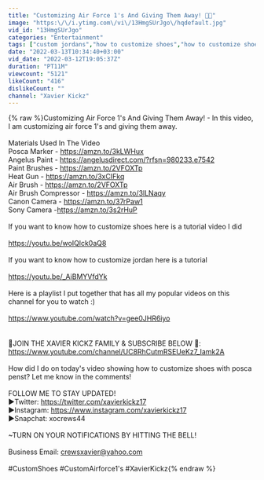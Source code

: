 ```yaml
---
title: "Customizing Air Force 1's And Giving Them Away! 👟🎨"
image: "https:\/\/i.ytimg.com\/vi\/13HmgSUrJgo\/hqdefault.jpg"
vid_id: "13HmgSUrJgo"
categories: "Entertainment"
tags: ["custom jordans","how to customize shoes","how to customize shoes for beginners"]
date: "2022-03-13T10:34:40+03:00"
vid_date: "2022-03-12T19:05:37Z"
duration: "PT11M"
viewcount: "5121"
likeCount: "416"
dislikeCount: ""
channel: "Xavier Kickz"
---
```

{% raw %}Customizing Air Force 1's And Giving Them Away! - In this video, I am customizing air force 1's and giving them away.<br /><br />Materials Used In The Video <br />Posca Marker - <a rel="nofollow" target="blank" href="https://amzn.to/3kLWHux">https://amzn.to/3kLWHux</a><br />Angelus Paint - <a rel="nofollow" target="blank" href="https://angelusdirect.com/?rfsn=980233.e7542">https://angelusdirect.com/?rfsn=980233.e7542</a><br />Paint Brushes - <a rel="nofollow" target="blank" href="https://amzn.to/2VFOXTp">https://amzn.to/2VFOXTp</a><br />Heat Gun - <a rel="nofollow" target="blank" href="https://amzn.to/3xCIFkq">https://amzn.to/3xCIFkq</a><br />Air Brush - <a rel="nofollow" target="blank" href="https://amzn.to/2VFOXTp">https://amzn.to/2VFOXTp</a><br />Air Brush Compressor - <a rel="nofollow" target="blank" href="https://amzn.to/3lLNaqy">https://amzn.to/3lLNaqy</a><br />Canon Camera - <a rel="nofollow" target="blank" href="https://amzn.to/37rPaw1">https://amzn.to/37rPaw1</a><br />Sony Camera -<a rel="nofollow" target="blank" href="https://amzn.to/3s2rHuP">https://amzn.to/3s2rHuP</a><br /><br />If you want to know how to customize shoes here is a tutorial video I did<br /><br /><a rel="nofollow" target="blank" href="https://youtu.be/woIQlck0aQ8">https://youtu.be/woIQlck0aQ8</a><br /><br />If you want to know how to customize jordan here is a tutorial<br /><br /><a rel="nofollow" target="blank" href="https://youtu.be/_AiBMYVfdYk">https://youtu.be/_AiBMYVfdYk</a><br /><br />Here is a playlist I put together that has all my popular videos on this channel for you to watch :)<br /><br /><a rel="nofollow" target="blank" href="https://www.youtube.com/watch?v=gee0JHR6iyo">https://www.youtube.com/watch?v=gee0JHR6iyo</a><br /><br /><br />🔴JOIN THE XAVIER KICKZ FAMILY &amp; SUBSCRIBE BELOW 🔴: <a rel="nofollow" target="blank" href="https://www.youtube.com/channel/UC8RhCutmRSEUeKz7_Iamk2A">https://www.youtube.com/channel/UC8RhCutmRSEUeKz7_Iamk2A</a><br /><br />How did I do on today's video showing how to customize shoes with posca penst? Let me know in the comments!<br /><br />FOLLOW ME TO STAY UPDATED!<br />►Twitter: <a rel="nofollow" target="blank" href="https://twitter.com/xavierkickz17">https://twitter.com/xavierkickz17</a><br />►Instagram: <a rel="nofollow" target="blank" href="https://www.instagram.com/xavierkickz17">https://www.instagram.com/xavierkickz17</a><br />►Snapchat: xocrews44<br /><br />~TURN ON YOUR NOTIFICATIONS BY HITTING THE BELL!<br /><br />Business Email: crewsxavier@yahoo.com<br /><br />#CustomShoes #CustomAirforce1's #XavierKickz{% endraw %}
